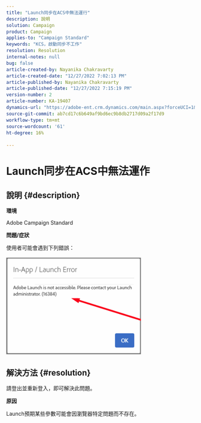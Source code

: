 ```yaml
---
title: "Launch同步在ACS中無法運行"
description: 說明
solution: Campaign
product: Campaign
applies-to: "Campaign Standard"
keywords: "KCS，啟動同步不工作"
resolution: Resolution
internal-notes: null
bug: false
article-created-by: Nayanika Chakravarty
article-created-date: "12/27/2022 7:02:13 PM"
article-published-by: Nayanika Chakravarty
article-published-date: "12/27/2022 7:15:19 PM"
version-number: 2
article-number: KA-19407
dynamics-url: "https://adobe-ent.crm.dynamics.com/main.aspx?forceUCI=1&pagetype=entityrecord&etn=knowledgearticle&id=c5223af7-1886-ed11-81ac-6045bd006079"
source-git-commit: ab7cd17c6b649af9bd6ec9b8db2717d09a2f17d9
workflow-type: tm+mt
source-wordcount: '61'
ht-degree: 16%

---
```


# Launch同步在ACS中無法運作

## 說明 {#description}


<b>環境</b>

Adobe Campaign Standard



<b>問題/症狀</b>

使用者可能會遇到下列錯誤：
<br><br>![](assets/___c6223af7-1886-ed11-81ac-6045bd006079___.png)<br>

## 解決方法 {#resolution}


請登出並重新登入，即可解決此問題。

<b>原因</b>

Launch預期某些參數可能會因瀏覽器特定問題而不存在。
